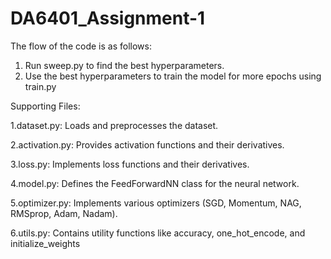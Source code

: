 # DA6401_Assignment-1

The flow of the code is as follows:
1. Run sweep.py to find the best hyperparameters.
2. Use the best hyperparameters to train the model for more epochs using train.py


Supporting Files:

1.dataset.py: Loads and preprocesses the dataset.

2.activation.py: Provides activation functions and their derivatives.

3.loss.py: Implements loss functions and their derivatives.

4.model.py: Defines the FeedForwardNN class for the neural network.

5.optimizer.py: Implements various optimizers (SGD, Momentum, NAG, RMSprop, Adam, Nadam).

6.utils.py: Contains utility functions like accuracy, one_hot_encode, and initialize_weights
